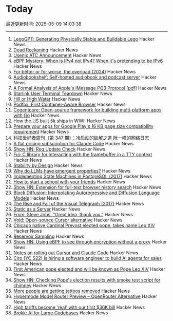 # Today

最近更新时间: 2025-05-09 14:03:38

--- 
1. [LegoGPT: Generating Physically Stable and Buildable Lego](https://avalovelace1.github.io/LegoGPT/) Hacker News
2. [Dead Reckoning](https://www.damninteresting.com/dead-reckoning/) Hacker News
3. [Usenix ATC Announcement](https://www.usenix.org/blog/usenix-atc-announcement) Hacker News
4. [eBPF Mystery: When is IPv4 not IPv4? When it's pretending to be IPv6](https://blog.gripdev.xyz/2025/05/06/ebpf-mystery-when-is-ipv4-not-ipv4-when-its-ipv6/) Hacker News
5. [For better or for worse, the overload (2024)](https://consteval.ca/2024/07/25/overload/) Hacker News
6. [Audiobookshelf: Self-hosted audiobook and podcast server](https://www.audiobookshelf.org/) Hacker News
7. [A Formal Analysis of Apple's iMessage PQ3 Protocol [pdf]](https://www.usenix.org/system/files/conference/usenixsecurity25/sec25cycle1-prepub-595-linker.pdf) Hacker News
8. [Starlink User Terminal Teardown](https://www.darknavy.org/blog/a_first_glimpse_of_the_starlink_user_ternimal/) Hacker News
9. [Hill or High Water](https://royalsociety.org/blog/2025/05/hill-or-high-water/) Hacker News
10. [Podfox: First Container-Aware Browser](https://val.packett.cool/blog/podfox/) Hacker News
11. [Cogentcore: Open-source framework for building multi-platform apps with Go](https://github.com/cogentcore/core) Hacker News
12. [How the US built 5k ships in WWII](https://www.construction-physics.com/p/how-the-us-built-5000-ships-in-wwii) Hacker News
13. [Prepare your apps for Google Play's 16 KB page size compatibility requirement](https://android-developers.googleblog.com/2025/05/prepare-play-apps-for-devices-with-16kb-page-size.html) Hacker News
14. [科技爱好者周刊（第 347 期）：冷启动的破解之道](http://www.ruanyifeng.com/blog/2025/05/weekly-issue-347.html) 阮一峰的网络日志
15. [A flat pricing subscription for Claude Code](https://support.anthropic.com/en/articles/11145838-using-claude-code-with-your-max-plan) Hacker News
16. [Show HN: Req Update Check](https://github.com/ontherivt/req-update-check) Hacker News
17. [Fui: C library for interacting with the framebuffer in a TTY context](https://github.com/martinfama/fui) Hacker News
18. [Stability by Design](https://potetm.com/devtalk/stability-by-design.html) Hacker News
19. [Why do LLMs have emergent properties?](https://www.johndcook.com/blog/2025/05/08/why-do-llms-have-emergent-properties/) Hacker News
20. [Implementing State Machines in PostgreSQL (2017)](https://felixge.de/2017/07/27/implementing-state-machines-in-postgresql/) Hacker News
21. [How to start a school with your friends](https://prigoose.substack.com/p/how-to-start-a-university) Hacker News
22. [Show HN: Extension for full-text browser history search](https://rearview-ai.vercel.app/) Hacker News
23. [Block Diffusion: Interpolating Autoregressive and Diffusion Language Models](https://m-arriola.com/bd3lms/) Hacker News
24. [The Rise and Fall of the Visual Telegraph (2017)](https://parisianfields.com/2017/11/05/the-rise-and-fall-of-the-visual-telegraph/) Hacker News
25. [Static as a Server](https://overreacted.io/static-as-a-server/) Hacker News
26. [From: Steve Jobs. "Great idea, thank you."](https://blog.hayman.net/2025/05/06/from-steve-jobs-great-idea.html) Hacker News
27. [Void: Open-source Cursor alternative](https://github.com/voideditor/void) Hacker News
28. [Chicago native Cardinal Prevost elected pope, takes name Leo XIV](https://catholicreview.org/chicago-native-cardinal-prevost-elected-pope-takes-name-leo-xiv/) Hacker News
29. [Reservoir Sampling](https://samwho.dev/reservoir-sampling/) Hacker News
30. [Show HN: Using eBPF to see through encryption without a proxy](https://github.com/qpoint-io/qtap) Hacker News
31. [Notes on rolling out Cursor and Claude Code](https://ghiculescu.substack.com/p/nobody-codes-here-anymore) Hacker News
32. [Ciro (YC S22) is hiring a software engineer to build AI agents for sales](https://www.ycombinator.com/companies/ciro/jobs) Hacker News
33. [First American pope elected and will be known as Pope Leo XIV](https://www.cnn.com/world/live-news/new-pope-conclave-day-two-05-08-25) Hacker News
34. [Show HN: Checking Pope's election results with smoke test script for chimney](https://github.com/donobu-inc/donobu-papal-election-tests/blob/main/tests/papal_election_smoke.test.ts) Hacker News
35. [More people are getting tattoos removed](https://www.gq.com/story/why-is-everyone-getting-their-tattoos-removed) Hacker News
36. [Hypermode Model Router Preview – OpenRouter Alternative](https://hypermode.com/blog/introducing-model-router) Hacker News
37. [High tariffs become 'real' with our first $36K bill](https://blog.adafruit.com/2025/05/08/high-tariffs-become-real-with-our-first-36k-bill/) Hacker News
38. [Brokk: AI for Large Codebases](https://brokk.ai) Hacker News
